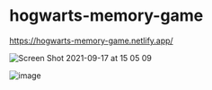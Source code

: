 # hogwarts-memory-game
https://hogwarts-memory-game.netlify.app/

<!-- ![Screen Shot 2021-09-17 at 14 41 23](https://user-images.githubusercontent.com/42477290/133757250-de4f98b1-5787-4a01-a62f-7de914f3efc6.png) -->

![Screen Shot 2021-09-17 at 15 05 09](https://user-images.githubusercontent.com/42477290/133761401-2d572441-6208-4d91-acda-4b744e528e0e.png)

![image](https://user-images.githubusercontent.com/42477290/133761259-c17b1d96-365a-4bf8-bbc0-7c92fc338f6d.png)
